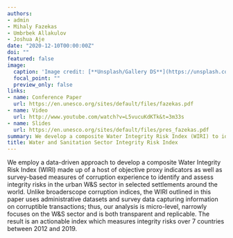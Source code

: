 ```yaml
---
authors:
- admin
- Mihaly Fazekas
- Umbrbek Allakulov
- Joshua Aje
date: "2020-12-10T00:00:00Z"
doi: ""
featured: false
image:
  caption: 'Image credit: [**Unsplash/Gallery DS**](https://unsplash.com/photos/X_tEarX6svc)'
  focal_point: ""
  preview_only: false
links:
- name: Conference Paper
  url: https://en.unesco.org/sites/default/files/fazekas.pdf
- name: Video
  url: http://www.youtube.com/watch?v=L5vucuKdKTk&t=3m33s
- name: Slides
  url: https://en.unesco.org/sites/default/files/pres_fazekas.pdf
summary: We develop a composite Water Integrity Risk Index (WIRI) to identify and assess integrity risks in the urban W&S sector in selected settlements around the world.
title: Water and Sanitation Sector Integrity Risk Index
---
```


We employ a data-driven approach to develop a composite Water Integrity Risk Index (WIRI) made up of a host of objective proxy indicators as well as survey-based measures of corruption experience to identify and assess integrity risks in the urban W&S sector in selected settlements around the world. Unlike broaderscope corruption indices, the WIRI outlined in this paper uses administrative datasets and survey data capturing information on corruptible transactions; thus, our analysis is micro-level, narrowly focuses on the W&S sector and is both transparent and replicable. The result is an actionable index which measures integrity risks over 7 countries between 2012 and 2019.
